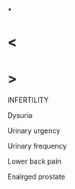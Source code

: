 # .

# <

# >

INFERTILITY

Dysuria

Urinary urgency

Urinary frequency

Lower back pain

Enalrged prostate
